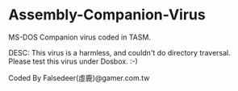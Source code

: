 # Assembly-Companion-Virus
MS-DOS Companion virus coded in TASM.

DESC: This virus is a harmless, and couldn't do directory traversal.    
      Please test this virus under Dosbox. :-)  
      
Coded By Falsedeer(虛鹿)@gamer.com.tw  
